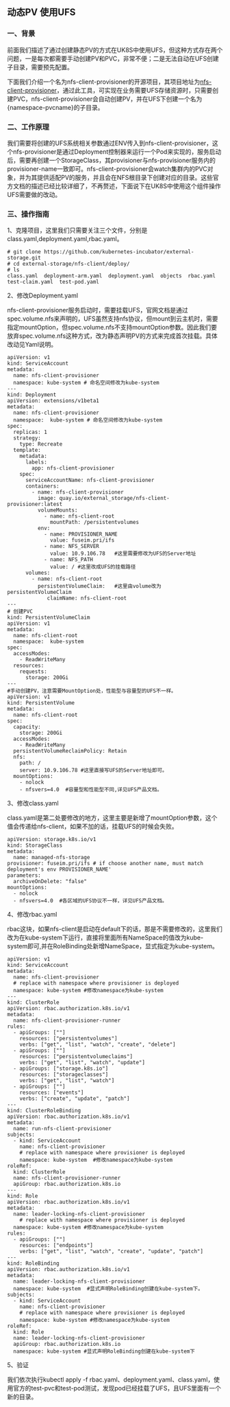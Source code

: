 
## 动态PV 使用UFS

### 一、背景

前面我们描述了通过创建静态PV的方式在UK8S中使用UFS，但这种方式存在两个问题，一是每次都需要手动创建PV和PVC，非常不便；二是无法自动在UFS创建子目录，需要预先配置。

下面我们介绍一个名为nfs-client-provisioner的开源项目，其项目地址为[nfs-client-provisioner](https://github.com/kubernetes-incubator/external-storage/tree/master/nfs-client)，通过此工具，可实现在业务需要UFS存储资源时，只需要创建PVC，nfs-client-provisioner会自动创建PV，并在UFS下创建一个名为{namespace-pvcname}的子目录。


### 二、工作原理

我们需要将创建的UFS系统相关参数通过ENV传入到nfs-client-provisioner，这个nfs-provisioner是通过Deployment控制器来运行一个Pod来实现的，服务启动后，需要再创建一个StorageClass，其provisioner与nfs-provisioner服务内的provisioner-name一致即可。nfs-client-provisioner会watch集群内的PVC对象，并为其提供适配PV的服务，并且会在NFS根目录下创建对应的目录。这些官方文档的描述已经比较详细了，不再赘述，下面说下在UK8S中使用这个组件操作UFS需要做的改动。

### 三、操作指南

1、克隆项目，这里我们只需要关注三个文件，分别是class.yaml,deployment.yaml,rbac.yaml。

```
# git clone https://github.com/kubernetes-incubator/external-storage.git
# cd external-storage/nfs-client/deploy/
# ls
class.yaml  deployment-arm.yaml  deployment.yaml  objects  rbac.yaml  test-claim.yaml  test-pod.yaml  
```

2、修改Deployment.yaml

nfs-client-provisioner服务启动时，需要挂载UFS，官网文档是通过spec.volume.nfs来声明的，UFS虽然支持nfs协议，但mount到云主机时，需要指定mountOption，但spec.volume.nfs不支持mountOption参数。因此我们要放弃spec.volume.nfs这种方式，改为静态声明PV的方式来完成首次挂载。具体改动见Yaml说明。

```
apiVersion: v1
kind: ServiceAccount
metadata:
  name: nfs-client-provisioner
  namespace: kube-system # 命名空间修改为kube-system
---
kind: Deployment
apiVersion: extensions/v1beta1
metadata:
  name: nfs-client-provisioner
  namespace:  kube-system # 命名空间修改为kube-system
spec:
  replicas: 1
  strategy:
    type: Recreate
  template:
    metadata:
      labels:
        app: nfs-client-provisioner
    spec:
      serviceAccountName: nfs-client-provisioner
      containers:
        - name: nfs-client-provisioner
          image: quay.io/external_storage/nfs-client-provisioner:latest
          volumeMounts:
            - name: nfs-client-root
              mountPath: /persistentvolumes
          env:
            - name: PROVISIONER_NAME
              value: fuseim.pri/ifs
            - name: NFS_SERVER  
              value: 10.9.106.78   #这里需要修改为UFS的Server地址
            - name: NFS_PATH
              value: / #这里改成UFS的挂载路径
      volumes:
        - name: nfs-client-root
          persistentVolumeClaim:   #这里由volume改为persistentVolumeClaim
             claimName: nfs-client-root   
---
# 创建PVC
kind: PersistentVolumeClaim
apiVersion: v1
metadata:
  name: nfs-client-root
  namespace:  kube-system 
spec:
  accessModes:
    - ReadWriteMany
  resources:
    requests:
      storage: 200Gi
---
#手动创建PV，注意需要MountOption处，性能型与容量型的UFS不一样。
apiVersion: v1
kind: PersistentVolume
metadata:
  name: nfs-client-root
spec:
  capacity:
    storage: 200Gi
  accessModes:
    - ReadWriteMany
  persistentVolumeReclaimPolicy: Retain
  nfs:
    path: /  
    server: 10.9.106.78 #这里直接写UFS的Server地址即可。
  mountOptions:
    - nolock   
    - nfsvers=4.0  #容量型和性能型不同,详见UFS产品文档。

```

3、修改class.yaml

class.yaml是第二处要修改的地方，这里主要是新增了mountOption参数，这个值会传递给nfs-client，如果不加的话，挂载UFS的时候会失败。

```
apiVersion: storage.k8s.io/v1
kind: StorageClass
metadata:
  name: managed-nfs-storage
provisioner: fuseim.pri/ifs # if choose another name, must match deployment's env PROVISIONER_NAME'
parameters:
  archiveOnDelete: "false"
mountOptions:
  - nolock
  - nfsvers=4.0  #各区域的UFS协议不一样，详见UFS产品文档。

```

4、修改rbac.yaml

rbac这块，如果nfs-client是启动在default下的话，那是不需要修改的，这里我们改为在kube-system下运行，直接将里面所有NameSpace的值改为kube-system即可,并在RoleBinding处新增NameSpace，显式指定为kube-system。

```
apiVersion: v1
kind: ServiceAccount
metadata:
  name: nfs-client-provisioner
  # replace with namespace where provisioner is deployed
  namespace: kube-system #修改namespace为kube-system
---
kind: ClusterRole
apiVersion: rbac.authorization.k8s.io/v1
metadata:
  name: nfs-client-provisioner-runner
rules:
  - apiGroups: [""]
    resources: ["persistentvolumes"]
    verbs: ["get", "list", "watch", "create", "delete"]
  - apiGroups: [""]
    resources: ["persistentvolumeclaims"]
    verbs: ["get", "list", "watch", "update"]
  - apiGroups: ["storage.k8s.io"]
    resources: ["storageclasses"]
    verbs: ["get", "list", "watch"]
  - apiGroups: [""]
    resources: ["events"]
    verbs: ["create", "update", "patch"]
---
kind: ClusterRoleBinding
apiVersion: rbac.authorization.k8s.io/v1
metadata:
  name: run-nfs-client-provisioner
subjects:
  - kind: ServiceAccount
    name: nfs-client-provisioner
    # replace with namespace where provisioner is deployed
    namespace: kube-system  #修改namespace为kube-system
roleRef:
  kind: ClusterRole
  name: nfs-client-provisioner-runner
  apiGroup: rbac.authorization.k8s.io
---
kind: Role
apiVersion: rbac.authorization.k8s.io/v1
metadata:
  name: leader-locking-nfs-client-provisioner
    # replace with namespace where provisioner is deployed
  namespace: kube-system #修改namespace为kube-system
rules:
  - apiGroups: [""]
    resources: ["endpoints"]
    verbs: ["get", "list", "watch", "create", "update", "patch"]
---
kind: RoleBinding
apiVersion: rbac.authorization.k8s.io/v1
metadata:
  name: leader-locking-nfs-client-provisioner
  namespace: kube-system  #显式声明RoleBinding创建在kube-system下。
subjects:
  - kind: ServiceAccount
    name: nfs-client-provisioner
    # replace with namespace where provisioner is deployed
    namespace: kube-system #修改namespace为kube-system
roleRef:
  kind: Role
  name: leader-locking-nfs-client-provisioner
  apiGroup: rbac.authorization.k8s.io
  namespace: kube-system #显式声明RoleBinding创建在kube-system下

```

5、验证

我们依次执行kubectl apply -f rbac.yaml、deployment.yaml、class.yaml，使用官方的test-pvc和test-pod测试，发现pod已经挂载了UFS，且UFS里面有一个新的目录。
